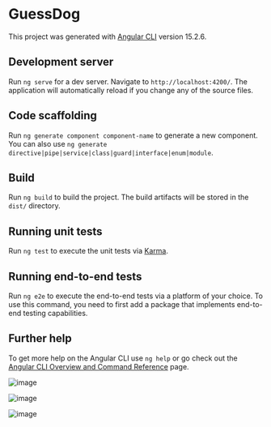 # GuessDog

This project was generated with [Angular CLI](https://github.com/angular/angular-cli) version 15.2.6.

## Development server

Run `ng serve` for a dev server. Navigate to `http://localhost:4200/`. The application will automatically reload if you change any of the source files.

## Code scaffolding

Run `ng generate component component-name` to generate a new component. You can also use `ng generate directive|pipe|service|class|guard|interface|enum|module`.

## Build

Run `ng build` to build the project. The build artifacts will be stored in the `dist/` directory.

## Running unit tests

Run `ng test` to execute the unit tests via [Karma](https://karma-runner.github.io).

## Running end-to-end tests

Run `ng e2e` to execute the end-to-end tests via a platform of your choice. To use this command, you need to first add a package that implements end-to-end testing capabilities.

## Further help

To get more help on the Angular CLI use `ng help` or go check out the [Angular CLI Overview and Command Reference](https://angular.io/cli) page.

![image](https://user-images.githubusercontent.com/81824338/236426844-3f0728b0-81bf-426c-8aa8-56e532449a75.png)

![image](https://user-images.githubusercontent.com/81824338/236426928-bc0bae3b-ce08-4309-96b2-a6e17ba53368.png)

![image](https://user-images.githubusercontent.com/81824338/236426984-6d99f305-339f-4531-a249-bb5819a80424.png)
